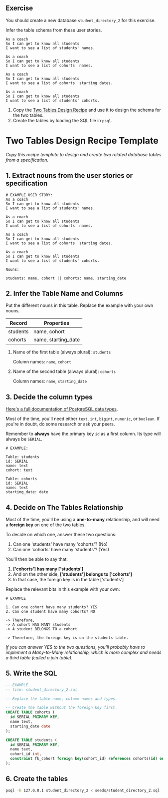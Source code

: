 ## Exercise

You should create a new database `student_directory_2` for this exercise.

Infer the table schema from these user stories.

```
As a coach
So I can get to know all students
I want to see a list of students' names.

As a coach
So I can get to know all students
I want to see a list of cohorts' names.

As a coach
So I can get to know all students
I want to see a list of cohorts' starting dates.

As a coach
So I can get to know all students
I want to see a list of students' cohorts.
```

1. Copy the [Two Tables Design
   Recipe](../resources/two_table_design_recipe_template.md) and use it to
   design the schema for the two tables.
2. Create the tables by loading the SQL file in `psql`.



# Two Tables Design Recipe Template

_Copy this recipe template to design and create two related database tables from a specification._

## 1. Extract nouns from the user stories or specification

```
# EXAMPLE USER STORY:
As a coach
So I can get to know all students
I want to see a list of students' names.

As a coach
So I can get to know all students
I want to see a list of cohorts' names.

As a coach
So I can get to know all students
I want to see a list of cohorts' starting dates.

As a coach
So I can get to know all students
I want to see a list of students' cohorts.
```

```
Nouns:

students: name, cohort || cohorts: name, starting_date
```

## 2. Infer the Table Name and Columns

Put the different nouns in this table. Replace the example with your own nouns.

| Record                | Properties          |
| --------------------- | ------------------  |
| students              | name, cohort        |
| cohorts               | name, starting_date |

1. Name of the first table (always plural): `students` 

    Column names: `name`, `cohort`

2. Name of the second table (always plural): `cohorts` 

    Column names: `name`, `starting_date`

## 3. Decide the column types

[Here's a full documentation of PostgreSQL data types](https://www.postgresql.org/docs/current/datatype.html).

Most of the time, you'll need either `text`, `int`, `bigint`, `numeric`, or `boolean`. If you're in doubt, do some research or ask your peers.

Remember to **always** have the primary key `id` as a first column. Its type will always be `SERIAL`.

```
# EXAMPLE:

Table: students
id: SERIAL
name: text
cohort: text

Table: cohorts
id: SERIAL
name: text
starting_date: date
```

## 4. Decide on The Tables Relationship

Most of the time, you'll be using a **one-to-many** relationship, and will need a **foreign key** on one of the two tables.

To decide on which one, answer these two questions:

1. Can one 'students' have many 'cohorts'? (No)
2. Can one 'cohorts' have many 'students'? (Yes)

You'll then be able to say that:

1. **['cohorts'] has many ['students']**
2. And on the other side, **['students'] belongs to ['cohorts']**
3. In that case, the foreign key is in the table ['students']

Replace the relevant bits in this example with your own:

```
# EXAMPLE

1. Can one cohort have many students? YES
2. Can one student have many cohorts? NO

-> Therefore,
-> A cohort HAS MANY students
-> A student BELONGS TO a cohort

-> Therefore, the foreign key is on the students table.
```

*If you can answer YES to the two questions, you'll probably have to implement a Many-to-Many relationship, which is more complex and needs a third table (called a join table).*

## 5. Write the SQL

```sql
-- EXAMPLE
-- file: student_directory_2.sql

-- Replace the table name, columm names and types.

-- Create the table without the foreign key first.
CREATE TABLE cohorts (
  id SERIAL PRIMARY KEY,
  name text,
  starting_date date
);

CREATE TABLE students (
  id SERIAL PRIMARY KEY,
  name text,
  cohort_id int,
  constraint fk_cohort foreign key(cohort_id) references cohorts(id) on delete cascade
);


```

## 6. Create the tables

```bash
psql -h 127.0.0.1 student_directory_2 < seeds/student_directory_2.sql
```